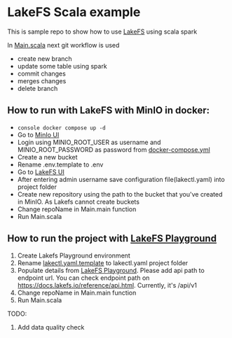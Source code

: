 # LakeFS Scala example

This is sample repo to show how to use [LakeFS](https://lakefs.io/) using scala spark 


In [Main.scala](src/main/scala/Main.scala) next git workflow is used
- create new branch
- update some table using spark
- commit changes
- merges changes
- delete branch

## How to run with LakeFS with MinIO in docker:
- ```console docker compose up -d ```
- Go to [MinIo UI](http://localhost:9001)
- Login using MINIO_ROOT_USER as username and MINIO_ROOT_PASSWORD as password from [docker-compose.yml](docker-compose.yml) 
- Create a new bucket
- Rename .env.template to .env
- Go to [LakeFS UI](http://localhost:8000/)
- After entering admin username save configuration file(lakectl.yaml) into project folder 
- Create new repository using the path to the bucket that you've created in MinIO. As Lakefs cannot create buckets 
- Change repoName in Main.main function
- Run Main.scala

## How to run the project with [LakeFS Playground](https://demo.lakefs.io/) 
1) Create Lakefs Playground environment
2) Rename [lakectl.yaml.template](lakectl.yaml.template) to lakectl.yaml project folder
3) Populate details from [LakeFS Playground](https://demo.lakefs.io/). Please add api path to endpoint url. You can check endpoint path on https://docs.lakefs.io/reference/api.html. Currently, it's /api/v1
4) Change repoName in Main.main function
5) Run Main.scala




TODO: 
1) Add data quality check